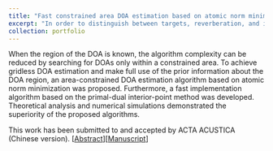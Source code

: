 ```yaml
---
title: "Fast constrained area DOA estimation based on atomic norm minimization"
excerpt: "In order to distinguish between targets, reverberation, and interference, the problem of joint angle-velocity estimation for wideband LFM pulse sonars was studied."
collection: portfolio
---
```


When the region of the DOA is known, the algorithm complexity can be reduced by searching for DOAs only
within a constrained area. To achieve gridless DOA estimation and make full use of the prior information
about the DOA region, an area-constrained DOA estimation algorithm based on atomic norm minimization was
proposed. Furthermore, a fast implementation algorithm based on the primal-dual interior-point method
was developed. Theoretical analysis and numerical simulations demonstrated the superiority of the proposed
algorithms.

This work has been submitted to and accepted by ACTA ACUSTICA (Chinese version). [[Abstract](https://zjmv5.github.io/publication/CAANM)][[Manuscript](https://zjmv5.github.io/files/CAANM.pdf)]
